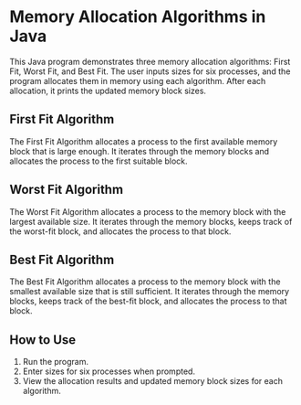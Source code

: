 # Memory Allocation Algorithms in Java

This Java program demonstrates three memory allocation algorithms: First Fit, Worst Fit, and Best Fit. The user inputs sizes for six processes, and the program allocates them in memory using each algorithm. After each allocation, it prints the updated memory block sizes.

## First Fit Algorithm
The First Fit Algorithm allocates a process to the first available memory block that is large enough. It iterates through the memory blocks and allocates the process to the first suitable block.

## Worst Fit Algorithm
The Worst Fit Algorithm allocates a process to the memory block with the largest available size. It iterates through the memory blocks, keeps track of the worst-fit block, and allocates the process to that block.

## Best Fit Algorithm
The Best Fit Algorithm allocates a process to the memory block with the smallest available size that is still sufficient. It iterates through the memory blocks, keeps track of the best-fit block, and allocates the process to that block.

## How to Use
1. Run the program.
2. Enter sizes for six processes when prompted.
3. View the allocation results and updated memory block sizes for each algorithm.
